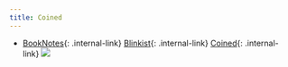 ```yaml
---
title: Coined
---
```



- [BookNotes](/booknotes){: .internal-link} [Blinkist](/blinkist){: .internal-link} [Coined](/coined){: .internal-link} ![](https://firebasestorage.googleapis.com/v0/b/firescript-577a2.appspot.com/o/imgs%2Fapp%2FDoomHammer%2Fvl9NpHiAYz.png?alt=media&token=6f2266d3-80d0-40b7-ae42-c6f4e71bb402)


